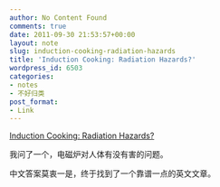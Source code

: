 ```yaml
---
author: No Content Found
comments: true
date: 2011-09-30 21:53:57+00:00
layout: note
slug: induction-cooking-radiation-hazards
title: 'Induction Cooking: Radiation Hazards?'
wordpress_id: 6503
categories:
- notes
- 不好归类
post_format:
- Link
---
```


[Induction Cooking: Radiation Hazards?](http://theinductionsite.com/radiation.shtml)

我问了一个，电磁炉对人体有没有害的问题。





中文答案莫衷一是，终于找到了一个靠谱一点的英文文章。
